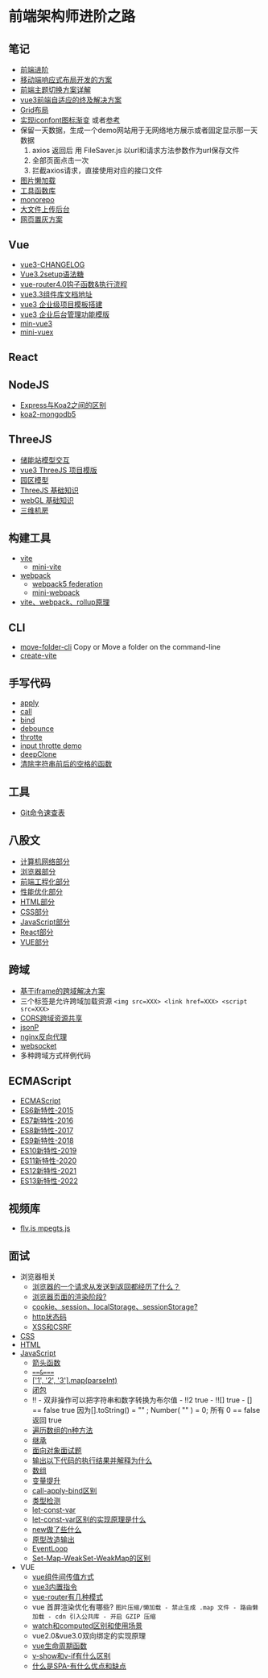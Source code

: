 # 前端架构师进阶之路

## 笔记
  - [前端进阶](./前端进阶/README.md)
  - [移动端响应式布局开发的方案](./前端进阶/移动端响应式布局开发的方案.md)
  - [前端主题切换方案详解](./前端进阶/前端主题切换方案详解.md)
  - [vue3前端自适应的终及解决方案](./前端进阶/前端自适应的终及解决方案.md)
  - [Grid布局](./前端进阶/Grid.Html)
  - [实现iconfont图标渐变](./前端进阶/实现iconfont图标渐变.md) 或者[参考](https://github.com/RyanLYC/web-vue3-template/blob/main/src/components/SvgIcon/index.vue)
  - 保留一天数据，生成一个demo网站用于无网络地方展示或者固定显示那一天数据
    1. axios 返回后 用 FileSaver.js 以url和请求方法参数作为url保存文件
    2. 全部页面点击一次
    3. 拦截axios请求，直接使用对应的接口文件
  - [图片懒加载](https://github.com/RyanLYC/ImgLazyLoad)
  - [工具函数库](https://github.com/RyanLYC/zg-utils)
  - [monorepo](https://github.com/RyanLYC/monorepo)
  - [大文件上传](https://github.com/RyanLYC/file_upload)[后台](https://github.com/RyanLYC/koa-mongodb)
  - [网页置灰方案](https://github.com/RyanLYC/pagegray)


## Vue
  - [vue3-CHANGELOG](https://github.com/vuejs/core/blob/main/CHANGELOG.md)
  - [Vue3.2setup语法糖](./VUE/Vue3.2setup语法糖.md)
  - [vue-router4.0钩子函数&执行流程](https://github.com/RyanLYC/vue-router4-course)
  - [vue3.3组件库](https://github.com/RyanLYC/vite-components)[文档地址](https://ryanlyc.github.io/vite-components-last/components/button)
  - [vue3 企业级项目模板搭建](https://github.com/RyanLYC/vue3-template)
  - [vue3 企业后台管理功能模版](https://github.com/RyanLYC/web-vue3-template)
  - [min-vue3](https://github.com/RyanLYC/mini-vue3)
  - [mini-vuex](https://github.com/RyanLYC/mini-vuex)

## React


## NodeJS
  - [Express与Koa2之间的区别](./NodeJS/Express与Koa2之间的区别.md)
  - [koa2-mongodb5](https://github.com/RyanLYC/koa-mongodb)


## ThreeJS
  - [储能站模型交互](https://github.com/RyanLYC/threejs-cn)
  - [vue3 ThreeJS 项目模版](https://github.com/RyanLYC/three-js-template)
  - [园区模型](https://github.com/RyanLYC/threejs-park)
  - [ThreeJS 基础知识](https://github.com/RyanLYC/threejs-base)
  - [webGL 基础知识](https://github.com/RyanLYC/webgl-base)
  - [三维机房](https://github.com/RyanLYC/computer-room-3d)

## 构建工具
- [vite](./构建工具/vite/README.md)
  * [mini-vite](https://github.com/RyanLYC/mini-vite)
- [webpack](./构建工具/webpack/README.md)
  * [webpack5 federation](https://github.com/RyanLYC/module-federation-webpack5)
  * [mini-webpack](https://github.com/RyanLYC/mini-webpack-js)
- [vite、webpack、rollup原理](./构建工具/原理.md)

## CLI
- [move-folder-cli](https://www.npmjs.com/package/move-folder-cli) Copy or Move a folder on the command-line
- [create-vite](https://github.com/RyanLYC/zg-create-app)


## 手写代码
  - [apply](./手写代码/apply.js)
  - [call](./手写代码/call.js)
  - [bind](./手写代码/bind.js)
  - [debounce](./手写代码/debounce.js)
  - [throtte](./手写代码/throtte.js)
  - [input throtte demo](./手写代码/input-throtte.html)
  - [deepClone](./手写代码/deepClone.js)
  - [清除字符串前后的空格的函数](./手写代码/清除字符串前后的空格的函数.js)

## 工具
- [Git命令速查表](https://shfshanyue.github.io/cheat-sheets/git)
  
## 八股文
- [计算机网络部分](./八股文/计算机网络部分.md)
- [浏览器部分](./八股文/浏览器部分.md)
- [前端工程化部分](./八股文/前端工程化部分.md)
- [性能优化部分](./八股文/性能优化部分.md)
- [HTML部分](./八股文/HTML部分.md)
- [CSS部分](./八股文/CSS部分.md)
- [JavaScript部分](./八股文/JavaScript部分.md)
- [React部分](./八股文/React部分.md)
- [VUE部分](./八股文/VUE部分.md)

## 跨域
- [基于iframe的跨域解决方案](./跨域/基于iframe的跨域解决方案.md)
- 三个标签是允许跨域加载资源 `<img src=XXX> <link href=XXX> <script src=XXX>`
- [CORS跨域资源共享](./跨域/CORS跨域资源共享.md)
- [jsonP](./跨域/jsonP.md)
- [nginx反向代理](./跨域/nginx反向代理.md)
- [websocket](./跨域/websocket.md)
- 多种跨域方式样例代码

## ECMAScript
- [ECMAScript](./ECMAScript/index.md)
- [ES6新特性-2015](./ECMAScript/ES6新特性-2015.md)
- [ES7新特性-2016](./ECMAScript/ES7新特性-2016.md)
- [ES8新特性-2017](./ECMAScript/ES8新特性-2017.md)
- [ES9新特性-2018](./ECMAScript/ES9新特性-2018.md)
- [ES10新特性-2019](./ECMAScript/ES10新特性-2019.md)
- [ES11新特性-2020](./ECMAScript/ES11新特性-2020.md)
- [ES12新特性-2021](./ECMAScript/ES12新特性-2021.md)
- [ES13新特性-2022](./ECMAScript/ES13新特性-2022.md)

## 视频库
- [flv.js mpegts.js](./视频库/flvjs.md)

## 面试
- 浏览器相关
  * [浏览器的一个请求从发送到返回都经历了什么？](./面试题/网络相关/浏览器的一个请求从发送到返回都经历了什么.md)
  * [浏览器页面的渲染阶段?](./面试题/网络相关/浏览器页面的渲染阶段.md)
  * [cookie、session、localStorage、sessionStorage?](./面试题/网络相关/存储.md)
  * [http状态码](./面试题/网络相关/http状态码.md)
  * [XSS和CSRF](./面试题/网络相关/XSS和CSRF.md)
- [CSS](./面试题/CSS/CSS.md)
- [HTML](./面试题/HTML/HTML.md)
- [JavaScript](./面试题/JavaScript/JavaScript.md)
  * [箭头函数](./面试题/JavaScript/箭头函数.md)
  * [`==&===`](./面试题/JavaScript/==&===.md)
  * [['1', '2', '3'].map(parseInt)](./面试题/JavaScript/parseInt.md)
  * [闭包](./面试题/JavaScript/闭包.md)
  * !! - 双非操作可以把字符串和数字转换为布尔值 - !!2  true - !![]  true  - [] == false  true  因为[].toString() = "" ; Number( "" ) = 0; 所有 0 == false  返回 true
  * [遍历数组的n种方法](./面试题/JavaScript/遍历数组的n种方法.md)
  * [继承](./面试题/JavaScript/继承.md)
  * [面向对象面试题](./面试题/JavaScript/面向对象面试题.md)
  * [输出以下代码的执行结果并解释为什么](./面试题/JavaScript/输出以下代码的执行结果并解释为什么.md)
  * [数组](./面试题/JavaScript/数组.md)
  * [变量提升](./面试题/JavaScript/变量提升.md)
  * [call-apply-bind区别](./面试题/JavaScript/call-apply-bind区别.md)
  * [类型检测](./面试题/JavaScript/类型检测.md)
  * [let-const-var](./面试题/JavaScript/let-const-var.md)
  * [let-const-var区别的实现原理是什么](./面试题/JavaScript/let-const-var区别的实现原理是什么.md)
  * [new做了些什么](./面试题/JavaScript/new做了些什么.md)
  * [原型改造输出](./面试题/JavaScript/原型改造输出.md)
  * [EventLoop](./面试题/JavaScript/EventLoop.md)
  * [Set-Map-WeakSet-WeakMap的区别](./面试题/JavaScript/Set-Map-WeakSet-WeakMap的区别.md)
- VUE
  * [vue组件间传值方式](./VUE/vue组件间传值方式.md)
  * [vue3内置指令](https://cn.vuejs.org/api/built-in-directives.html#v-text)
  * [vue-router有几种模式](./VUE/vue-router有几种模式.md)
  * vue 首屏渲染优化有哪些? `图片压缩/懒加载 - 禁止生成 .map 文件 - 路由懒加载 - cdn 引入公共库 - 开启 GZIP 压缩`
  * [watch和computed区别和使用场景](./VUE/watch和computed区别和使用场景.md)
  * vue2.0&vue3.0双向绑定的实现原理
  * [vue生命周期函数](./VUE/vue生命周期函数.md)
  * [v-show和v-if有什么区别](./VUE/v-show和v-if有什么区别.md)
  * [什么是SPA-有什么优点和缺点](./VUE/什么是SPA-有什么优点和缺点.md)

